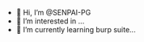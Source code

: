 - 👋 Hi, I’m @SENPAI-PG
- 👀 I’m interested in ...
- 🌱 I’m currently learning burp suite...

<!---
SENPAI-PG/SENPAI-PG is a ✨ special ✨ repository because its `README.md` (this file) appears on your GitHub profile.
You can click the Preview link to take a look at your changes.
--->
